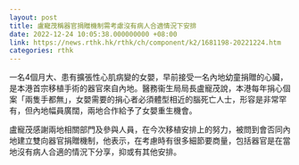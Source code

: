 ```yaml
---
layout: post
title: 盧寵茂稱器官捐贈機制需考慮沒有病人合適情況下安排
date: 2022-12-24 10:05:38.000000000 +08:00
link: https://news.rthk.hk/rthk/ch/component/k2/1681198-20221224.htm
categories: rthk
---
```


一名4個月大、患有擴張性心肌病變的女嬰，早前接受一名內地幼童捐贈的心臟，是本港首宗移植手術的器官來自內地。醫務衞生局局長盧寵茂說，本港每年捐心個案「兩隻手都無」，女嬰需要的捐心者必須體型相近的腦死亡人士，形容是非常罕有，但內地幅員廣闊，兩地合作給予了女嬰重生機會。

盧寵茂感謝兩地相關部門及參與人員，在今次移植安排上的努力，被問到會否同內地建立雙向器官捐贈機制，他表示，在考慮時有很多細節要商量，包括器官是在當地沒有病人合適的情況下分享，抑或有其他安排。
